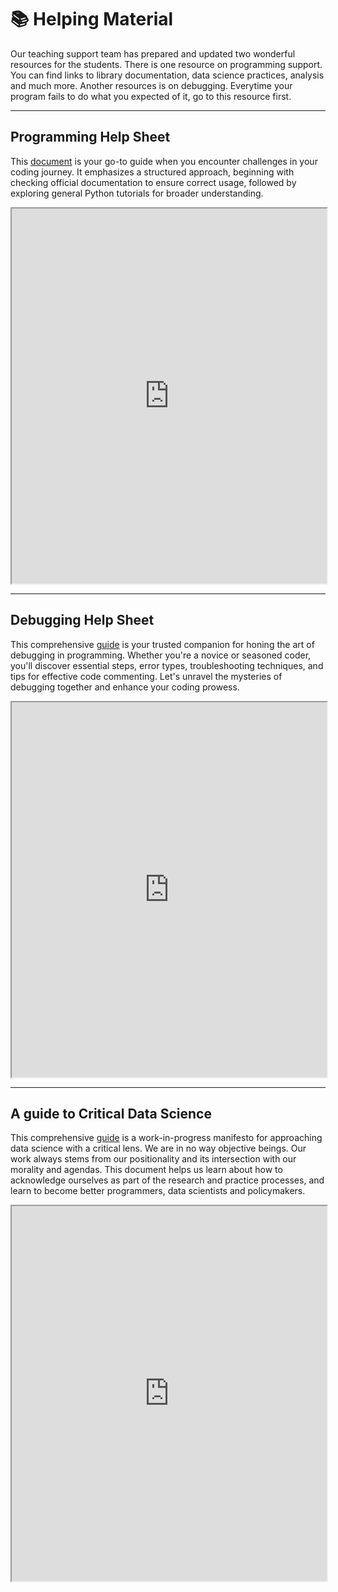 # 📚 Helping Material

Our teaching support team has prepared and updated two wonderful resources for the students. There is one resource on programming support. You can find links to library documentation, data science practices, analysis and much more. Another resources is on debugging. Everytime your program fails to do what you expected of it, go to this resource first.


***

## Programming Help Sheet

This [document](resources/programming.pdf) is your go-to guide when you encounter challenges in your coding journey. It emphasizes a structured approach, beginning with checking official documentation to ensure correct usage, followed by exploring general Python tutorials for broader understanding.

<iframe src="https://docs.google.com/document/d/e/2PACX-1vQaIa7kD9hFmxaSiG5bw9pOcchm9KntVYP2qusMoq1nxUooWVczQFxmxSEkZaYtYdKTR6mNfOS5-p3C/pub?embedded=true" width="100%" height="600px">
</iframe>



***


## Debugging Help Sheet

This comprehensive [guide](resources/debugging.pdf) is your trusted companion for honing the art of debugging in programming. Whether you're a novice or seasoned coder, you'll discover essential steps, error types, troubleshooting techniques, and tips for effective code commenting. Let's unravel the mysteries of debugging together and enhance your coding prowess.

<iframe src="https://docs.google.com/document/d/e/2PACX-1vTqp71YfK0-mmVK6XV5MW0rMQmWwK4n1EFfcnOpbJOt4eOhHqYFmRqZu_B6LmE31x6GLetb0wPp9hJD/pub?embedded=true" width="100%" height="600px">
</iframe>

***


## A guide to Critical Data Science

This comprehensive [guide](resources/cds.pdf) is a work-in-progress manifesto for approaching data science with a critical lens. We are in no way objective beings. Our work always stems from our positionality and its intersection with our morality and agendas. This document helps us learn about how to acknowledge ourselves as part of the research and practice processes, and learn to become better programmers, data scientists and policymakers.

<iframe src="https://docs.google.com/document/d/e/2PACX-1vRJgFa8g6a9s-HQBnxXYVP5BquvuZbHtwZqDkc-HG48nbPz62nGuGPFnNcP2jvqjEuQGAFJEbSDTnz8/pub?embedded=true" width="100%" height="600px">
</iframe>
